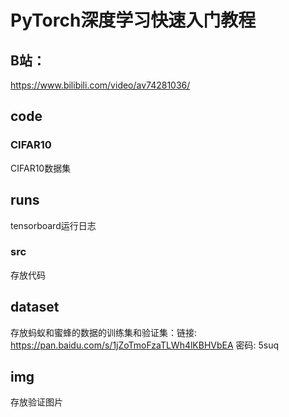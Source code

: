 # PyTorch深度学习快速入门教程

## B站：

https://www.bilibili.com/video/av74281036/

## code

### CIFAR10

CIFAR10数据集

## runs

tensorboard运行日志

### src

存放代码

## dataset

存放蚂蚁和蜜蜂的数据的训练集和验证集：链接: https://pan.baidu.com/s/1jZoTmoFzaTLWh4lKBHVbEA 密码: 5suq 

## img

存放验证图片

